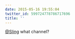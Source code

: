 ```yaml
---
date: 2015-05-16 19:55:04
twitter_id: 599724778786717696
title: ''
---
```


<!-- Tweet at https://twitter.com/statuses/599722632032825344 is either deleted or protected. -->

[@Sling](https://twitter.com/Sling) what channel?
